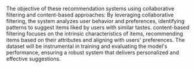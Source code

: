 The objective of these recommendation systems using collaborative filtering and content-based approaches: By leveraging collaborative filtering, the system analyzes user behavior and preferences, identifying patterns to suggest items liked by users with similar tastes. content-based filtering focuses on the intrinsic characteristics of items, recommending items based on their attributes and aligning with users' preferences. The dataset will be instrumental in training and evaluating the model's performance, ensuring a robust system that delivers personalized and effective suggestions.
